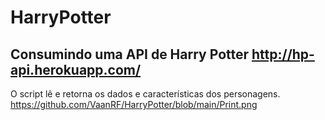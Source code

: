 # HarryPotter
Consumindo uma API de Harry Potter
http://hp-api.herokuapp.com/
----------------------------------
O script lê e retorna os dados e características 
dos personagens.
https://github.com/VaanRF/HarryPotter/blob/main/Print.png
